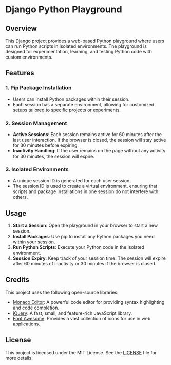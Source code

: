 # Django Python Playground

## Overview

This Django project provides a web-based Python playground where users can run Python scripts in isolated environments. The playground is designed for experimentation, learning, and testing Python code with custom environments.

## Features

### 1. Pip Package Installation
- Users can install Python packages within their session.
- Each session has a separate environment, allowing for customized setups tailored to specific projects or experiments.

### 2. Session Management
- **Active Sessions**: Each session remains active for 60 minutes after the last user interaction. If the browser is closed, the session will stay active for 30 minutes before expiring.
- **Inactivity Handling**: If the user remains on the page without any activity for 30 minutes, the session will expire.

### 3. Isolated Environments
- A unique session ID is generated for each user session.
- The session ID is used to create a virtual environment, ensuring that scripts and package installations in one session do not interfere with others.

## Usage

1. **Start a Session**: Open the playground in your browser to start a new session.
2. **Install Packages**: Use pip to install any Python packages you need within your session.
3. **Run Python Scripts**: Execute your Python code in the isolated environment.
4. **Session Expiry**: Keep track of your session time. The session will expire after 60 minutes of inactivity or 30 minutes if the browser is closed.

## Credits

This project uses the following open-source libraries:
- [Monaco Editor](https://microsoft.github.io/monaco-editor/): A powerful code editor for providing syntax highlighting and code completion.
- [jQuery](https://jquery.com/): A fast, small, and feature-rich JavaScript library.
- [Font Awesome](https://fontawesome.com/): Provides a vast collection of icons for use in web applications.

## License

This project is licensed under the MIT License. See the [LICENSE](LICENSE) file for more details.

